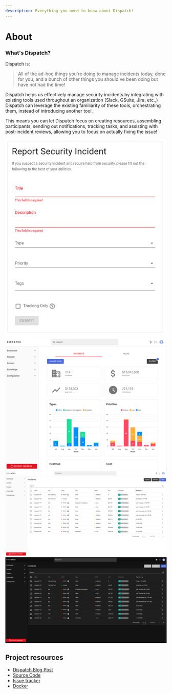 ```yaml
---
description: Everything you need to know about Dispatch!
---
```


# About

### What's Dispatch?

Dispatch is:

> All of the ad-hoc things you're doing to manage incidents today, done for you, and a bunch of other things you should've been doing but have not had the time!

Dispatch helps us effectively manage security incidents by integrating with existing tools used throughout an organization \(Slack, GSuite, Jira, etc.,\) Dispatch can leverage the existing familiarity of these tools, orchestrating them, instead of introducing another tool.

This means you can let Dispatch focus on creating resources, assembling participants, sending out notifications, tracking tasks, and assisting with post-incident reviews, allowing you to focus on actually fixing the issue!

![](https://github.com/Netflix/dispatch/raw/master/docs/.gitbook/assets/thumb-6.png)
![](https://github.com/Netflix/dispatch/raw/master/docs/.gitbook/assets/thumb-4.png)
![](https://github.com/Netflix/dispatch/raw/master/docs/.gitbook/assets/thumb-3.png)
![](https://github.com/Netflix/dispatch/raw/master/docs/.gitbook/assets/thumb-5.png)

## Project resources

- [Dispatch Blog Post](https://medium.com/@NetflixTechBlog/introducing-dispatch-da4b8a2a8072)
- [Source Code](https://github.com/netflix/dispatch)
- [Issue tracker](https://github.com/netflix/dispatch/issues)
- [Docker](https://github.com/Netflix/dispatch-docker)

